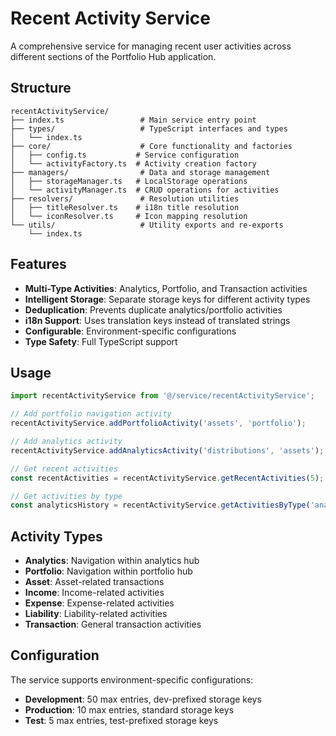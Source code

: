 # Recent Activity Service

A comprehensive service for managing recent user activities across different sections of the Portfolio Hub application.

## Structure

```
recentActivityService/
├── index.ts                 # Main service entry point
├── types/                   # TypeScript interfaces and types
│   └── index.ts            
├── core/                    # Core functionality and factories
│   ├── config.ts           # Service configuration
│   └── activityFactory.ts  # Activity creation factory
├── managers/                # Data and storage management
│   ├── storageManager.ts   # LocalStorage operations
│   └── activityManager.ts  # CRUD operations for activities
├── resolvers/               # Resolution utilities
│   ├── titleResolver.ts    # i18n title resolution
│   └── iconResolver.ts     # Icon mapping resolution
└── utils/                   # Utility exports and re-exports
    └── index.ts            

```

## Features

- **Multi-Type Activities**: Analytics, Portfolio, and Transaction activities
- **Intelligent Storage**: Separate storage keys for different activity types
- **Deduplication**: Prevents duplicate analytics/portfolio activities
- **i18n Support**: Uses translation keys instead of translated strings
- **Configurable**: Environment-specific configurations
- **Type Safety**: Full TypeScript support

## Usage

```typescript
import recentActivityService from '@/service/recentActivityService';

// Add portfolio navigation activity
recentActivityService.addPortfolioActivity('assets', 'portfolio');

// Add analytics activity
recentActivityService.addAnalyticsActivity('distributions', 'assets');

// Get recent activities
const recentActivities = recentActivityService.getRecentActivities(5);

// Get activities by type
const analyticsHistory = recentActivityService.getActivitiesByType('analytics', 3);
```

## Activity Types

- **Analytics**: Navigation within analytics hub
- **Portfolio**: Navigation within portfolio hub  
- **Asset**: Asset-related transactions
- **Income**: Income-related activities
- **Expense**: Expense-related activities
- **Liability**: Liability-related activities
- **Transaction**: General transaction activities

## Configuration

The service supports environment-specific configurations:

- **Development**: 50 max entries, dev-prefixed storage keys
- **Production**: 10 max entries, standard storage keys
- **Test**: 5 max entries, test-prefixed storage keys
